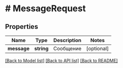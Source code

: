 # # MessageRequest

## Properties

Name | Type | Description | Notes
------------ | ------------- | ------------- | -------------
**message** | **string** | Сообщение | [optional]

[[Back to Model list]](../../README.md#models) [[Back to API list]](../../README.md#endpoints) [[Back to README]](../../README.md)

